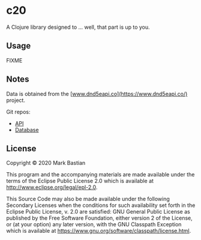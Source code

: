 # c20

A Clojure library designed to ... well, that part is up to you.

## Usage

FIXME

## Notes
Data is obtained from the [www.dnd5eapi.co](https://www.dnd5eapi.co/) project.

Git repos:

* [API](https://github.com/bagelbits/5e-srd-api)
* [Database](https://github.com/bagelbits/5e-database)

## License

Copyright © 2020 Mark Bastian

This program and the accompanying materials are made available under the
terms of the Eclipse Public License 2.0 which is available at
http://www.eclipse.org/legal/epl-2.0.

This Source Code may also be made available under the following Secondary
Licenses when the conditions for such availability set forth in the Eclipse
Public License, v. 2.0 are satisfied: GNU General Public License as published by
the Free Software Foundation, either version 2 of the License, or (at your
option) any later version, with the GNU Classpath Exception which is available
at https://www.gnu.org/software/classpath/license.html.
